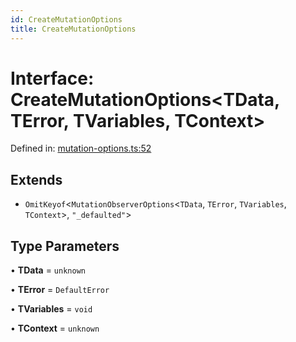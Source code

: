 ```yaml
---
id: CreateMutationOptions
title: CreateMutationOptions
---
```


<!-- DO NOT EDIT: this page is autogenerated from the type comments -->

# Interface: CreateMutationOptions\<TData, TError, TVariables, TContext\>

Defined in: [mutation-options.ts:52](https://github.com/TanStack/query/blob/main/packages/angular-query-experimental/src/mutation-options.ts#L52)

## Extends

- `OmitKeyof`\<`MutationObserverOptions`\<`TData`, `TError`, `TVariables`, `TContext`\>, `"_defaulted"`\>

## Type Parameters

• **TData** = `unknown`

• **TError** = `DefaultError`

• **TVariables** = `void`

• **TContext** = `unknown`
